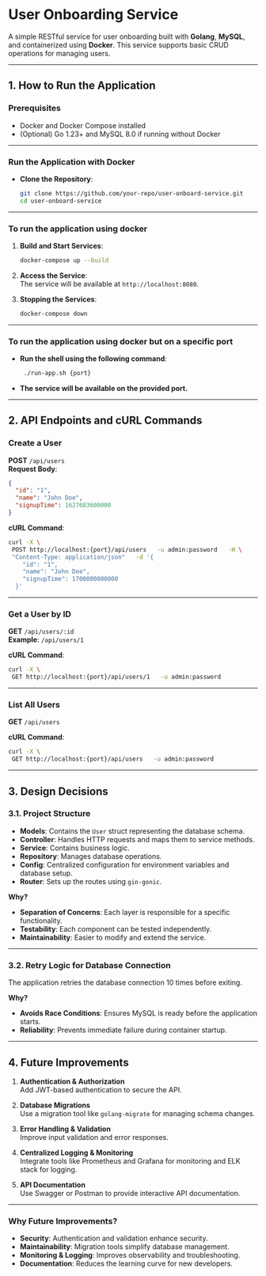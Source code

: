 # **User Onboarding Service**

A simple RESTful service for user onboarding built with **Golang**, **MySQL**, and containerized using **Docker**. This service supports basic CRUD operations for managing users.

---

## **1. How to Run the Application**

### **Prerequisites**

- Docker and Docker Compose installed  
- (Optional) Go 1.23+ and MySQL 8.0 if running without Docker  

---

### **Run the Application with Docker**  

- **Clone the Repository**:
   ```bash
   git clone https://github.com/your-repo/user-onboard-service.git
   cd user-onboard-service
   ```
---

### **To run the application using docker**
1. **Build and Start Services**:
   ```bash
   docker-compose up --build
   ```

2. **Access the Service**:  
   The service will be available at `http://localhost:8080`.

3. **Stopping the Services**:
   ```bash
   docker-compose down
   ```
---

### **To run the application using docker but on a specific port**
-  **Run the shell using the following command**:
   ```bash
    ./run-app.sh {port}
   ```
-  **The service will be available on the provided port.**

---

## **2. API Endpoints and cURL Commands**

### **Create a User**  
**POST** `/api/users`  
**Request Body**:
```json
{
  "id": "1",
  "name": "John Doe",
  "signupTime": 1627683600000
}
```

**cURL Command**:
```bash
curl -X \
 POST http://localhost:{port}/api/users   -u admin:password   -H \
 "Content-Type: application/json"   -d '{
    "id": "1",
    "name": "John Doe",
    "signupTime": 1700000000000
  }'
```

---

### **Get a User by ID**  
**GET** `/api/users/:id`  
**Example**: `/api/users/1`  

**cURL Command**:
```bash
curl -X \
 GET http://localhost:{port}/api/users/1   -u admin:password
```

---

### **List All Users**  
**GET** `/api/users`  

**cURL Command**:
```bash
curl -X \
 GET http://localhost:{port}/api/users   -u admin:password
```

---

## **3. Design Decisions**

### **3.1. Project Structure**  

- **Models**: Contains the `User` struct representing the database schema.  
- **Controller**: Handles HTTP requests and maps them to service methods.  
- **Service**: Contains business logic.  
- **Repository**: Manages database operations.  
- **Config**: Centralized configuration for environment variables and database setup.  
- **Router**: Sets up the routes using `gin-gonic`.

**Why?**  

- **Separation of Concerns**: Each layer is responsible for a specific functionality.  
- **Testability**: Each component can be tested independently.  
- **Maintainability**: Easier to modify and extend the service.

---

### **3.2. Retry Logic for Database Connection**  

The application retries the database connection 10 times before exiting.  

**Why?**  

- **Avoids Race Conditions**: Ensures MySQL is ready before the application starts.  
- **Reliability**: Prevents immediate failure during container startup.

---

## **4. Future Improvements**

1. **Authentication & Authorization**  
   Add JWT-based authentication to secure the API.

2. **Database Migrations**  
   Use a migration tool like `golang-migrate` for managing schema changes.

3. **Error Handling & Validation**  
   Improve input validation and error responses.

4. **Centralized Logging & Monitoring**  
   Integrate tools like Prometheus and Grafana for monitoring and ELK stack for logging.

5. **API Documentation**  
   Use Swagger or Postman to provide interactive API documentation.

---

### **Why Future Improvements?**  

- **Security**: Authentication and validation enhance security.  
- **Maintainability**: Migration tools simplify database management.  
- **Monitoring & Logging**: Improves observability and troubleshooting.  
- **Documentation**: Reduces the learning curve for new developers.
